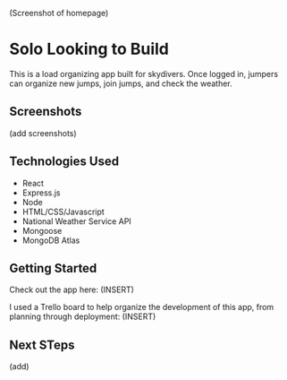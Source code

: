 (Screenshot of homepage)

# Solo Looking to Build 
This is a load organizing app built for skydivers. Once logged in, jumpers can organize new jumps, join jumps, and check the weather.

## Screenshots
(add screenshots)

## Technologies Used
* React
* Express.js
* Node
* HTML/CSS/Javascript
* National Weather Service API
* Mongoose
* MongoDB Atlas

## Getting Started
Check out the app here: (INSERT)

I used a Trello board to help organize the development of this app, from planning through deployment: (INSERT)

## Next STeps
(add)